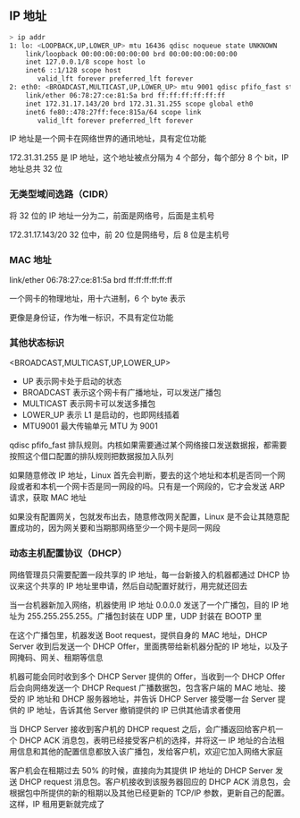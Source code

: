 ## IP 地址

```sh
> ip addr
1: lo: <LOOPBACK,UP,LOWER_UP> mtu 16436 qdisc noqueue state UNKNOWN
    link/loopback 00:00:00:00:00:00 brd 00:00:00:00:00:00
    inet 127.0.0.1/8 scope host lo
    inet6 ::1/128 scope host
       valid_lft forever preferred_lft forever
2: eth0: <BROADCAST,MULTICAST,UP,LOWER_UP> mtu 9001 qdisc pfifo_fast state UP qlen 1000
    link/ether 06:78:27:ce:81:5a brd ff:ff:ff:ff:ff:ff
    inet 172.31.17.143/20 brd 172.31.31.255 scope global eth0
    inet6 fe80::478:27ff:fece:815a/64 scope link
       valid_lft forever preferred_lft forever
```

IP 地址是一个网卡在网络世界的通讯地址，具有定位功能

172.31.31.255 是 IP 地址，这个地址被点分隔为 4 个部分，每个部分 8 个 bit，IP 地址总共 32 位

### 无类型域间选路（CIDR）

将 32 位的 IP 地址一分为二，前面是网络号，后面是主机号

172.31.17.143/20 32 位中，前 20 位是网络号，后 8 位是主机号

### MAC 地址

link/ether 06:78:27:ce:81:5a brd ff:ff:ff:ff:ff:ff

一个网卡的物理地址，用十六进制，6 个 byte 表示

更像是身份证，作为唯一标识，不具有定位功能

### 其他状态标识

<BROADCAST,MULTICAST,UP,LOWER_UP>
 - UP 表示网卡处于启动的状态
 - BROADCAST 表示这个网卡有广播地址，可以发送广播包
 - MULTICAST 表示网卡可以发送多播包
 - LOWER_UP 表示 L1 是启动的，也即网线插着
 - MTU9001 最大传输单元 MTU 为 9001

qdisc pfifo_fast 排队规则。内核如果需要通过某个网络接口发送数据报，都需要按照这个借口配置的排队规则把数据报加入队列

如果随意修改 IP 地址，Linux 首先会判断，要去的这个地址和本机是否同一个网段或者和本机一个网卡否是同一网段的吗。只有是一个网段的，它才会发送 ARP 请求，获取 MAC 地址

如果没有配置网关，包就发布出去，随意修改网关配置，Linux 是不会让其随意配置成功的，因为网关要和当期那网络至少一个网卡是同一网段

### 动态主机配置协议（DHCP）

网络管理员只需要配置一段共享的 IP 地址，每一台新接入的机器都通过 DHCP 协议来这个共享的 IP 地址里申请，然后自动配置好就行，用完就还回去

当一台机器新加入网络，机器使用 IP 地址 0.0.0.0 发送了一个广播包，目的 IP 地址为 255.255.255.255。广播包封装在 UDP 里，UDP 封装在 BOOTP 里

在这个广播包里，机器发送 Boot request，提供自身的 MAC 地址，DHCP Server 收到后发送一个 DHCP Offer，里面携带给新机器分配的 IP 地址，以及子网掩码、网关、租期等信息

机器可能会同时收到多个 DHCP Server 提供的 Offer，当收到一个 DHCP Offer 后会向网络发送一个 DHCP Request 广播数据包，包含客户端的 MAC 地址、接受的 IP 地址和 DHCP 服务器地址，并告诉 DHCP Server 接受哪一台 Server 提供的 IP 地址，告诉其他 Server 撤销提供的 IP 已供其他请求者使用

当 DHCP Server 接收到客户机的 DHCP request 之后，会广播返回给客户机一个 DHCP ACK 消息包，表明已经接受客户机的选择，并将这一 IP 地址的合法租用信息和其他的配置信息都放入该广播包，发给客户机，欢迎它加入网络大家庭

客户机会在租期过去 50% 的时候，直接向为其提供 IP 地址的 DHCP Server 发送 DHCP request 消息包。客户机接收到该服务器回应的 DHCP ACK 消息包，会根据包中所提供的新的租期以及其他已经更新的 TCP/IP 参数，更新自己的配置。这样，IP 租用更新就完成了
